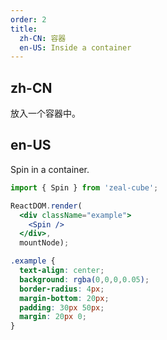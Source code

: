 ```yaml
---
order: 2
title: 
  zh-CN: 容器
  en-US: Inside a container
---
```


## zh-CN

放入一个容器中。

## en-US

Spin in a container.

````jsx
import { Spin } from 'zeal-cube';

ReactDOM.render(
  <div className="example">
    <Spin />
  </div>,
  mountNode);
````

````css
.example {
  text-align: center;
  background: rgba(0,0,0,0.05);
  border-radius: 4px;
  margin-bottom: 20px;
  padding: 30px 50px;
  margin: 20px 0;
}
````
